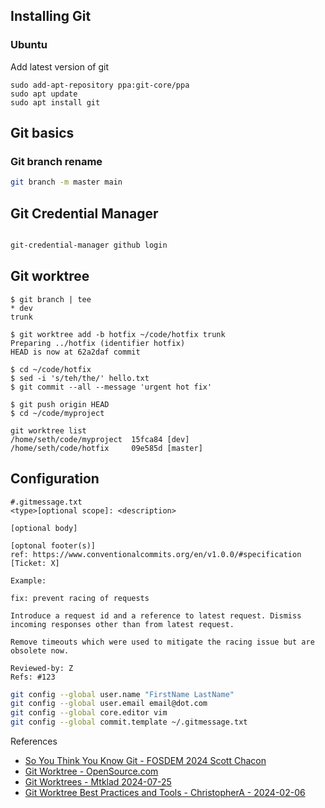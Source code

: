 ## Installing Git

### Ubuntu
Add latest version of git

```console
sudo add-apt-repository ppa:git-core/ppa
sudo apt update
sudo apt install git
```

## Git basics

### Git branch rename
```bash
git branch -m master main
```

## Git Credential Manager

```bash

git-credential-manager github login
```

## Git worktree

```console
$ git branch | tee
* dev
trunk
```

```console
$ git worktree add -b hotfix ~/code/hotfix trunk
Preparing ../hotfix (identifier hotfix)
HEAD is now at 62a2daf commit
```

```
$ cd ~/code/hotfix
$ sed -i 's/teh/the/' hello.txt
$ git commit --all --message 'urgent hot fix'
```

```console
$ git push origin HEAD
$ cd ~/code/myproject
```

```
git worktree list
/home/seth/code/myproject  15fca84 [dev]
/home/seth/code/hotfix     09e585d [master]
```

## Configuration
```
#.gitmessage.txt
<type>[optional scope]: <description>

[optional body]

[optonal footer(s)]
ref: https://www.conventionalcommits.org/en/v1.0.0/#specification
[Ticket: X]

Example:

fix: prevent racing of requests

Introduce a request id and a reference to latest request. Dismiss
incoming responses other than from latest request.

Remove timeouts which were used to mitigate the racing issue but are
obsolete now.

Reviewed-by: Z
Refs: #123
```

```bash
git config --global user.name "FirstName LastName"
git config --global user.email email@dot.com
git config --global core.editor vim
git config --global commit.template ~/.gitmessage.txt
```

References
- [So You Think You Know Git - FOSDEM 2024 Scott Chacon](https://www.youtube.com/watch?v=aolI_Rz0ZqY)
- [Git Worktree - OpenSource.com](https://opensource.com/article/21/4/git-worktree#:~:text=A%20Git%20worktree%20is%20a,and%20on%20a%20different%20branch.)
- [Git Worktrees - Mtklad 2024-07-25](https://matklad.github.io/2024/07/25/git-worktrees.html)
- [Git Worktree Best Practices and Tools - ChristopherA - 2024-02-06](https://gist.github.com/ChristopherA/4643b2f5e024578606b9cd5d2e6815cc)
